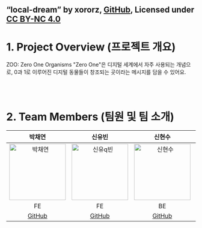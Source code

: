 

## “local-dream” by xororz, [GitHub](https://github.com/xororz/local-dream), Licensed under [CC BY-NC 4.0](https://creativecommons.org/licenses/by-nc/4.0/deed.ko)


# 1. Project Overview (프로젝트 개요)
ZOO: Zero One Organisms
"Zero One"은 디지털 세계에서 자주 사용되는 개념으로, 
0과 1로 이루어진 디지털 동물들이 창조되는 곳이라는 메시지를 담을 수 있어요.

<br/>
<br/>

# 2. Team Members (팀원 및 팀 소개)
| 박채연 | 신유빈 | 신현수 | 송범록 |
|:------:|:------:|:------:|:------:|
| <img src="https://github.com/user-attachments/assets/c1c2b1e3-656d-4712-98ab-a15e91efa2da" alt="박채연" width="150"> | <img src="https://github.com/user-attachments/assets/78ec4937-81bb-4637-975d-631eb3c4601e" alt="신유q빈" width="150"> | <img src="https://github.com/user-attachments/assets/78ce1062-80a0-4edb-bf6b-5efac9dd992e" alt="신현수" width="150"> | <img src="https://github.com/user-attachments/assets/beea8c64-19de-4d91-955f-ed24b813a638" alt="송범록" width="150"> |
| FE | FE | BE | BE |
| [GitHub](https://github.com/Bigdatabomb) | [GitHub](https://github.com/ubin-shin) | [GitHub](https://github.com/shinhyun-soo) | [GitHub](https://github.com/BeomRok) |

<!--

**Here are some ideas to get you started:**

🙋‍♀️ A short introduction - what is your organization all about?
🌈 Contribution guidelines - how can the community get involved?
👩‍💻 Useful resources - where can the community find your docs? Is there anything else the community should know?
🍿 Fun facts - what does your team eat for breakfast?
🧙 Remember, you can do mighty things with the power of [Markdown](https://docs.github.com/github/writing-on-github/getting-started-with-writing-and-formatting-on-github/basic-writing-and-formatting-syntax)
-->
